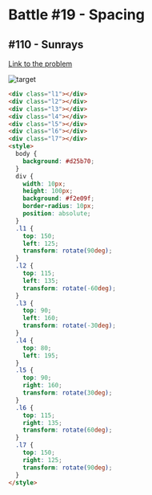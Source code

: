 # Battle #19 - Spacing

## #110 - Sunrays

[Link to the problem](https://cssbattle.dev/play/110)

![target](https://cssbattle.dev/targets/110.png)

```html
<div class="l1"></div>
<div class="l2"></div>
<div class="l3"></div>
<div class="l4"></div>
<div class="l5"></div>
<div class="l6"></div>
<div class="l7"></div>
<style>
  body {
    background: #d25b70;
  }
  div {
    width: 10px;
    height: 100px;
    background: #f2e09f;
    border-radius: 10px;
    position: absolute;
  }
  .l1 {
    top: 150;
    left: 125;
    transform: rotate(90deg);
  }
  .l2 {
    top: 115;
    left: 135;
    transform: rotate(-60deg);
  }
  .l3 {
    top: 90;
    left: 160;
    transform: rotate(-30deg);
  }
  .l4 {
    top: 80;
    left: 195;
  }
  .l5 {
    top: 90;
    right: 160;
    transform: rotate(30deg);
  }
  .l6 {
    top: 115;
    right: 135;
    transform: rotate(60deg);
  }
  .l7 {
    top: 150;
    right: 125;
    transform: rotate(90deg);
  }
</style>
```
